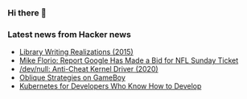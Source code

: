 ### Hi there 👋

<!--
**arashid-sh/arashid-sh** is a ✨ _special_ ✨ repository because its `README.md` (this file) appears on your GitHub profile.

Here are some ideas to get you started:

- 🔭 I’m currently working on ...
- 🌱 I’m currently learning ...
- 👯 I’m looking to collaborate on ...
- 🤔 I’m looking for help with ...
- 💬 Ask me about ...
- 📫 How to reach me: ...
- 😄 Pronouns: ...
- ⚡ Fun fact: ...
-->

### Latest news from Hacker news
<!-- BLOG-POST-LIST:START -->
- [Library Writing Realizations &lpar;2015&rpar;](http://cbloomrants.blogspot.com/2015/09/library-writing-realizations.html)
- [Mike Florio: Report Google Has Made a Bid for NFL Sunday Ticket](https://profootballtalk.nbcsports.com/2022/07/24/report-google-has-made-a-bid-for-sunday-ticket/)
- [/dev/null: Anti-Cheat Kernel Driver &lpar;2020&rpar;](https://www.leagueoflegends.com/en-us/news/dev/dev-null-anti-cheat-kernel-driver/)
- [Oblique Strategies on GameBoy](https://nickyflowers.itch.io/osgb)
- [Kubernetes for Developers Who Know How to Develop](https://blog.ali.dev/engineering/2022/01/13/k8s-for-developers/)
<!-- BLOG-POST-LIST:END -->
